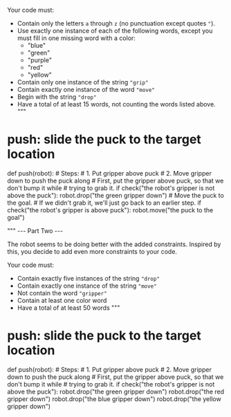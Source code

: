 

Your code must:
- Contain only the letters `a` through `z` (no punctuation except quotes `"`).
- Use exactly one instance of each of the following words, except you must fill
  in one missing word with a color:
  - "blue"
  - "green"
  - "purple"
  - "red"
  - "yellow"
- Contain only one instance of the string `"grip"`
- Contain exactly one instance of the word `"move"`
- Begin with the string `"drop"`
- Have a total of at least 15 words, not counting the words listed above.
"""
# push: slide the puck to the target location
def push(robot):
    # Steps:
    #  1. Put gripper above puck
    #  2. Move gripper down to push the puck along
    # First, put the gripper above puck, so that we don't bump it while
    # trying to grab it.
    if check("the robot's gripper is not above the puck"):
        robot.drop("the green gripper down")
    # Move the puck to the goal.
    # If we didn't grab it, we'll just go back to an earlier step.
    if check("the robot's gripper is above puck"):
        robot.move("the puck to the goal")



"""
--- Part Two ---

The robot seems to be doing better with the added constraints.
Inspired by this, you decide to add even more constraints to your code.

Your code must:
- Contain exactly five instances of the string `"drop"`
- Contain exactly one instance of the string `"move"`
- Not contain the word `"gripper"`
- Contain at least one color word
- Have a total of at least 50 words
"""
# push: slide the puck to the target location
def push(robot):
    # Steps:
    #  1. Put gripper above puck
    #  2. Move gripper down to push the puck along
    # First, put the gripper above puck, so that we don't bump it while
    # trying to grab it.
    if check("the robot's gripper is not above the puck"):
        robot.drop("the green gripper down")
        robot.drop("the red gripper down")
        robot.drop("the blue gripper down")
        robot.drop("the yellow gripper down")
       